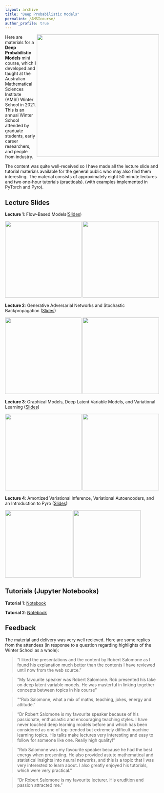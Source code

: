 ```yaml
---
layout: archive
title: "Deep Probabilistic Models"
permalink: /AMSIcourse/
author_profile: true
---
```


<img src="https://raw.githubusercontent.com/robsalomone/robsalomone.github.io/master/_pages/L4P2.png" width="400" align = "right"/>

Here are materials for a **Deep Probabilistic Models** mini course, which I developed and taught at the Australian Mathematical Sciences Institute (AMSI) Winter School in 2021. 
This is an annual Winter School attended by graduate students, early career researchers, and people from industry.

The content was quite well-received so I have made all the lecture slide and tutorial materials available for the general public who may also find them interesting. The material consists of approximately eight 50 minute lectures and two one-hour tutorials (practicals).  (with examples implemented in PyTorch and Pyro).

## Lecture Slides

**Lecture 1**: Flow-Based Models([Slides](/pdf/L1_Flows.pdf)) 

<img src="https://raw.githubusercontent.com/robsalomone/robsalomone.github.io/master/_pages/Flows1.png" width="250" />
<img src="https://raw.githubusercontent.com/robsalomone/robsalomone.github.io/master/_pages/Flows2.png" width="250"/>

**Lecture 2**: Generative Adversarial Networks and Stochastic Backpropagation ([Slides](/pdf/L2_GAN.pdf)) 

<img src="https://raw.githubusercontent.com/robsalomone/robsalomone.github.io/master/_pages/L2P1.png" width="250"/>
<img src="https://raw.githubusercontent.com/robsalomone/robsalomone.github.io/master/_pages/L2P2.png" width="250"/>


**Lecture 3**: Graphical Models,  Deep Latent Variable Models, and Variational Learning ([Slides](/pdf/L3_VL.pdf)) 

<img src="https://raw.githubusercontent.com/robsalomone/robsalomone.github.io/master/_pages/L3P2.png" width="250"/>
<img src="https://raw.githubusercontent.com/robsalomone/robsalomone.github.io/master/_pages/L3P1.png" width="250"/>

**Lecture 4**: Amortized Variational Inference, Variational Autoencoders, and an Introduction to Pyro ([Slides](/pdf/L4_VAE.pdf)) 

<img src="https://raw.githubusercontent.com/robsalomone/robsalomone.github.io/master/_pages/L4P1.png" width="220"/>
<img src="https://raw.githubusercontent.com/robsalomone/robsalomone.github.io/master/_pages/L4P2.png" width="220"/>

## Tutorials (Jupyter Notebooks)

**Tutorial 1**: [Notebook](https://github.com/robsalomone/AMSIWinterSchool2021/blob/main/Tutorial1.ipynb) 

**Tutorial 2**: [Notebook](https://github.com/robsalomone/AMSIWinterSchool2021/blob/main/Tutorial2.ipynb) 

## Feedback

The material and delivery was very well recieved. Here are some replies from the attendees (in response to a question regarding highlights of the Winter School as a whole): 

> “I liked the presentations and the content by Robert Salomone as I found his explanation much better than the contents I have reviewed until now from the web source.”

> “My favourite speaker was Robert Salomone. Rob presented his take on deep latent variable models. He was masterful in linking together concepts between topics in his course"

> "“Rob Salomone, what a mix of maths, teaching, jokes, energy and attitude.”

> “Dr Robert Salomone is my favourite speaker because of his passionate, enthusiastic and encouraging teaching styles. I have never touched deep learning models before and which has been considered as one of top-trended but extremely difficult machine learning topics. His talks make lectures very interesting and easy to follow for someone like one. Really high quality!”

> “Rob Salomone was my favourite speaker because he had the best energy when presenting. He also provided astute mathematical and statistical insights into neural networks, and this is a topic that I was very interested to learn about. I also greatly enjoyed his tutorials, which were very practical."

> “Dr Robert Salomone is my favourite lecturer. His erudition and passion attracted me.”